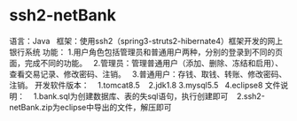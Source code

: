 # ssh2-netBank
语言：Java  
框架：使用ssh2（spring3-struts2-hibernate4）框架开发的网上银行系统
功能：
    1.用户角色包括管理员和普通用户两种，分别的登录到不同的页面，完成不同的功能。
    2.管理员：管理普通用户（添加、删除、冻结和启用）、查看交易记录、修改密码、注销。
    3.普通用户：存钱、取钱、转账、修改密码、注销。
开发软件版本：
    1.tomcat8.5
    2.jdk1.8
    3.mysql5.5
    4.eclipse8
文件说明：
    1.bank.sql为创建数据库、表的失sql语句，执行创建即可
    2.ssh2-netBank.zip为eclipse中导出的文件，解压即可
